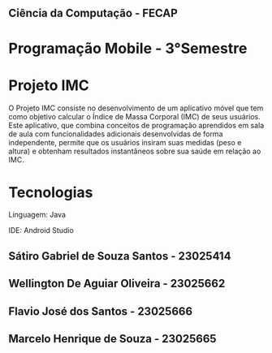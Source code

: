 ## Ciência da Computação - FECAP 

# Programação Mobile - 3°Semestre 


# Projeto IMC 

O Projeto IMC consiste no desenvolvimento de um aplicativo móvel que tem como objetivo calcular o Índice de Massa Corporal (IMC) de seus usuários. Este aplicativo, que combina conceitos de programação aprendidos em sala de aula com funcionalidades adicionais desenvolvidas de forma independente, permite que os usuários insiram suas medidas (peso e altura) e obtenham resultados instantâneos sobre sua saúde em relação ao IMC.

# Tecnologias
Linguagem: Java

IDE: Android Studio 

## Sátiro Gabriel de Souza Santos - 23025414

## Wellington De Aguiar Oliveira - 23025662

## Flavio José dos Santos - 23025666

## Marcelo Henrique de Souza - 23025665
